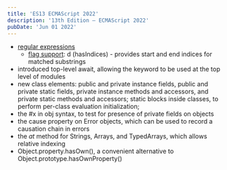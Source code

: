 ```yaml
---
title: 'ES13 ECMAScript 2022'
description: '13th Edition – ECMAScript 2022'
pubDate: 'Jun 01 2022'
---
```


- <a href="https://exploringjs.com/impatient-js/ch_regexps.html" target="_blank">regular expressions</a>
  - <a href="https://exploringjs.com/impatient-js/ch_regexps.html#reg-exp-flags" target="_blank">flag support</a>: d (hasIndices) - provides start and end indices for matched substrings
- introduced top-level await, allowing the keyword to be used at the top level of modules
- new class elements: public and private instance fields, public and private static fields, private instance methods and accessors, and private static methods and accessors; static blocks inside classes, to perform per-class evaluation initialization; 
- the #x in obj syntax, to test for presence of private fields on objects
- the cause property on Error objects, which can be used to record a causation chain in errors
- the <i>at</i> method for Strings, Arrays, and TypedArrays, which allows relative indexing
- Object.property.hasOwn(), a convenient alternative to Object.prototype.hasOwnProperty()
